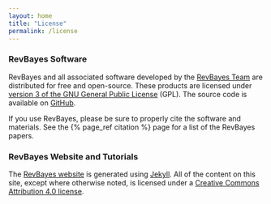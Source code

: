 ```yaml
---
layout: home
title: "License"
permalink: /license
---
```


### RevBayes Software

RevBayes and all associated software developed by the [RevBayes Team](https://github.com/revbayes) are distributed for free and open-source. These products are licensed under [version 3 of the GNU General Public License](http://www.gnu.org/copyleft/gpl.html) (GPL). The source code is available on [GitHub](https://github.com/revbayes/revbayes). 

If you use RevBayes, please be sure to properly cite the software and materials. See the {% page_ref citation %} page for a list of the RevBayes papers.


### RevBayes Website and Tutorials

The <a href="{{ site.baseurl }}">RevBayes website</a> is generated using [Jekyll](https://jekyllrb.com/). All of the content on this site, except where otherwise noted, is licensed under a [Creative Commons Attribution 4.0 license](https://creativecommons.org/licenses/by/4.0/).

